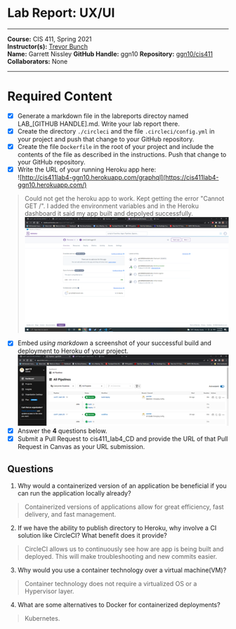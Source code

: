 # Lab Report: UX/UI
___
**Course:** CIS 411, Spring 2021  
**Instructor(s):** [Trevor Bunch](https://github.com/trevordbunch)  
**Name:** Garrett Nissley
**GitHub Handle:** ggn10
**Repository:** [ggn10/cis411  ](https://github.com/ggn10/cis411_lab3_uiux)   
**Collaborators:** None
___

# Required Content

- [x] Generate a markdown file in the labreports directoy named LAB_[GITHUB HANDLE].md. Write your lab report there.
- [x] Create the directory ```./circleci``` and the file ```.circleci/config.yml``` in your project and push that change to your GitHub repository.
- [x] Create the file ```Dockerfile``` in the root of your project and include the contents of the file as described in the instructions. Push that change to your GitHub repository.
- [x] Write the URL of your running Heroku app here:  
![http://cis411lab4-ggn10.herokuapp.com/graphql](https://cis411lab4-ggn10.herokuapp.com/)
> Could not get the heroku app to work. Kept getting the error "Cannot GET /". I added the environment variables and in the Heroku dashboard it said my app built and depolyed successfully.
![Heroku](../assets/herokuSS.PNG)
- [x] Embed _using markdown_ a screenshot of your successful build and deployment to Heroku of your project.  
![Successful Build](../assets/ggn10ciSS.PNG)
- [x] Answer the **4** questions below.
- [x] Submit a Pull Request to cis411_lab4_CD and provide the URL of that Pull Request in Canvas as your URL submission.

## Questions
1. Why would a containerized version of an application be beneficial if you can run the application locally already?
> Containerized versions of applications allow for great efficiency, fast delivery, and fast management.
2. If we have the ability to publish directory to Heroku, why involve a CI solution like CircleCI? What benefit does it provide?
> CircleCI allows us to continuously see how are app is being built and deployed. This will make troubleshooting and new commits easier.
3. Why would you use a container technology over a virtual machine(VM)?
> Container technology does not require a virtualized OS or a Hypervisor layer.
4. What are some alternatives to Docker for containerized deployments?
> Kubernetes.